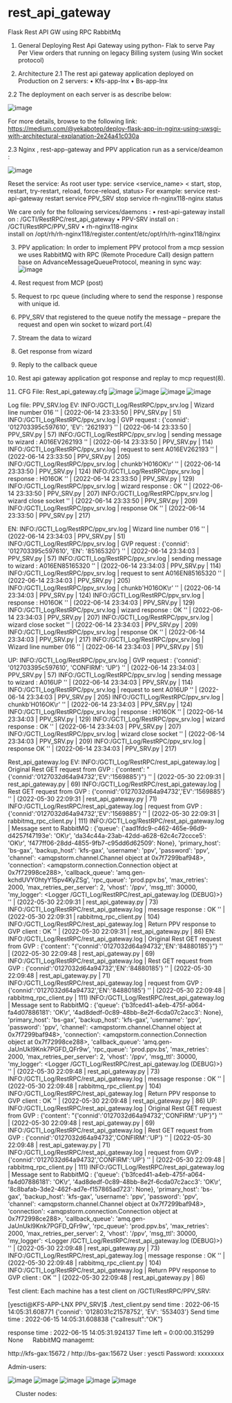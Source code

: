 # rest_api_gateway
Flask Rest API GW using RPC RabbitMq


1.	General
Deploying Rest Api Gateway using python- Flak to serve Pay Per View orders that running on legacy Billing system (using Win socket protocol)

2.	Architecture
  2.1	The rest api gateway application deployed on Production on 2 servers:
  •	Kfs-app-lnx
  •	Bs-app-lnx

  2.2	The deployment on each server is as describe below:

![image](https://user-images.githubusercontent.com/56754883/227587818-9b63a434-30d8-4cce-9df4-e9d73ba577c0.png)


  For more details, browse to the following link:
  https://medium.com/@yekabotep/deploy-flask-app-in-nginx-using-uwsgi-with-architectural-explanation-2e24a41c030a

  2.3	Nginx , rest-app-gateway and PPV application run as a service/deamon :

![image](https://user-images.githubusercontent.com/56754883/227587869-157bcaf2-3cc2-4555-890b-94352c9c6796.png)

  Reset the service:
  As root user type:
  service <service_name> < start, stop, restart, try-restart, reload, force-reload, status>
  For example: 	service rest-api-gateway restart 
      service PPV_SRV stop
      service rh-nginx118-nginx status

  We care only for the following services/daemons :
  •	rest-api-gateway         install on : /GCTI/RestRPC/rest_api_gateway
  •	PPV-SRV	           install on : /GCTI/RestRPC/PPV_SRV
  •	rh-nginx118-nginx      
  install on /opt/rh/rh-nginx118/register.content/etc/opt/rh/rh-nginx118/nginx

3.	PPV application:
  In order to implement PPV protocol from a mcp session we uses RabbitMQ with RPC (Remote Procedure Call) design pattern base on AdvanceMessageQueueProtocol, meaning in sync way:
  ![image](https://user-images.githubusercontent.com/56754883/227587732-68c7fcdd-5bf3-4061-9eaf-00f67824a51b.png)



  1.	Rest request from MCP (post)
  2.	Request to rpc queue (including where to send the response ) response with unique id.
  3.	PPV_SRV that registered to the queue notify the message – prepare the request and open win socket to wizard port.(4)
  4.	Stream the data to wizard
  5.	Get response from wizard
  6.	Reply to the callback queue
  7.	Rest api gateway application got response and replay to mcp request(8).


4.	CFG File:
    Rest_api_gateway.cfg
   ![image](https://user-images.githubusercontent.com/56754883/227589125-611c7091-74a0-40f6-846e-a246e6b15fe3.png)
    ![image](https://user-images.githubusercontent.com/56754883/227589242-b5383cdd-7f0c-4f00-aa67-74580cf57e40.png)
    ![image](https://user-images.githubusercontent.com/56754883/227589339-500dc503-ad5b-45ed-a43e-b2680a24dde5.png)
    ![image](https://user-images.githubusercontent.com/56754883/227589426-530f4e10-4c9e-48d1-be96-3bc98370fb41.png)


Log file:
PPV_SRV.log
EV:
INFO:/GCTI_Log/RestRPC/ppv_srv.log | Wizard line number 016 '' | (2022-06-14 23:33:50 |  PPV_SRV.py  |  51)
INFO:/GCTI_Log/RestRPC/ppv_srv.log |  GVP request : {'connid': '012703395c597610', 'EV': '262193'} '' | (2022-06-14 23:33:50 |  PPV_SRV.py  |  57)
INFO:/GCTI_Log/RestRPC/ppv_srv.log |  sending message to wizard : A016EV262193               '' | (2022-06-14 23:33:50 |  PPV_SRV.py  |  114)
INFO:/GCTI_Log/RestRPC/ppv_srv.log | request to sent A016EV262193               '' | (2022-06-14 23:33:50 |  PPV_SRV.py  |  205)
INFO:/GCTI_Log/RestRPC/ppv_srv.log | chunkb'H016OK\r' '' | (2022-06-14 23:33:50 |  PPV_SRV.py  |  124)
INFO:/GCTI_Log/RestRPC/ppv_srv.log |  response : H016OK  '' | (2022-06-14 23:33:50 |  PPV_SRV.py  |  129)
INFO:/GCTI_Log/RestRPC/ppv_srv.log | wizard response : OK  '' | (2022-06-14 23:33:50 |  PPV_SRV.py  |  207)
INFO:/GCTI_Log/RestRPC/ppv_srv.log | wizard close socket '' | (2022-06-14 23:33:50 |  PPV_SRV.py  |  209)
INFO:/GCTI_Log/RestRPC/ppv_srv.log | response   OK  '' | (2022-06-14 23:33:50 |  PPV_SRV.py  |  217)

EN:
INFO:/GCTI_Log/RestRPC/ppv_srv.log | Wizard line number 016 '' | (2022-06-14 23:34:03 |  PPV_SRV.py  |  51)
INFO:/GCTI_Log/RestRPC/ppv_srv.log |  GVP request : {'connid': '012703395c597610', 'EN': '85165320'} '' | (2022-06-14 23:34:03 |  PPV_SRV.py  |  57)
INFO:/GCTI_Log/RestRPC/ppv_srv.log |  sending message to wizard : A016EN85165320             '' | (2022-06-14 23:34:03 |  PPV_SRV.py  |  114)
INFO:/GCTI_Log/RestRPC/ppv_srv.log | request to sent A016EN85165320             '' | (2022-06-14 23:34:03 |  PPV_SRV.py  |  205)
INFO:/GCTI_Log/RestRPC/ppv_srv.log | chunkb'H016OK\r' '' | (2022-06-14 23:34:03 |  PPV_SRV.py  |  124)
INFO:/GCTI_Log/RestRPC/ppv_srv.log |  response : H016OK  '' | (2022-06-14 23:34:03 |  PPV_SRV.py  |  129)
INFO:/GCTI_Log/RestRPC/ppv_srv.log | wizard response : OK  '' | (2022-06-14 23:34:03 |  PPV_SRV.py  |  207)
INFO:/GCTI_Log/RestRPC/ppv_srv.log | wizard close socket '' | (2022-06-14 23:34:03 |  PPV_SRV.py  |  209)
INFO:/GCTI_Log/RestRPC/ppv_srv.log | response   OK  '' | (2022-06-14 23:34:03 |  PPV_SRV.py  |  217)
INFO:/GCTI_Log/RestRPC/ppv_srv.log | Wizard line number 016 '' | (2022-06-14 23:34:03 |  PPV_SRV.py  |  51)

UP:
INFO:/GCTI_Log/RestRPC/ppv_srv.log |  GVP request : {'connid': '012703395c597610', 'CONFIRM': 'UP'} '' | (2022-06-14 23:34:03 |  PPV_SRV.py  |  57)
INFO:/GCTI_Log/RestRPC/ppv_srv.log |  sending message to wizard : A016UP '' | (2022-06-14 23:34:03 |  PPV_SRV.py  |  114)
INFO:/GCTI_Log/RestRPC/ppv_srv.log | request to sent A016UP '' | (2022-06-14 23:34:03 |  PPV_SRV.py  |  205)
INFO:/GCTI_Log/RestRPC/ppv_srv.log | chunkb'H016OK\r' '' | (2022-06-14 23:34:03 |  PPV_SRV.py  |  124)
INFO:/GCTI_Log/RestRPC/ppv_srv.log |  response : H016OK  '' | (2022-06-14 23:34:03 |  PPV_SRV.py  |  129)
INFO:/GCTI_Log/RestRPC/ppv_srv.log | wizard response : OK  '' | (2022-06-14 23:34:03 |  PPV_SRV.py  |  207)
INFO:/GCTI_Log/RestRPC/ppv_srv.log | wizard close socket '' | (2022-06-14 23:34:03 |  PPV_SRV.py  |  209)
INFO:/GCTI_Log/RestRPC/ppv_srv.log | response   OK  '' | (2022-06-14 23:34:03 |  PPV_SRV.py  |  217)







Rest_api_gateway.log
EV:
INFO:/GCTI_Log/RestRPC/rest_api_gateway.log |  Original Rest GET request from GVP  : {'content': "{'connid':'0127032d64a94732','EV':'1569885'}"} '' | (2022-05-30 22:09:31 |  rest_api_gateway.py  |  69)
INFO:/GCTI_Log/RestRPC/rest_api_gateway.log |  Rest GET request from GVP  : {'connid':'0127032d64a94732','EV':'1569885'} '' | (2022-05-30 22:09:31 |  rest_api_gateway.py  |  71)
INFO:/GCTI_Log/RestRPC/rest_api_gateway.log | request from GVP :  {'connid':'0127032d64a94732','EV':'1569885'} '' | (2022-05-30 22:09:31 |  rabbitmq_rpc_client.py  |  111)
INFO:/GCTI_Log/RestRPC/rest_api_gateway.log |  Message sent to RabbitMQ : {'queue': {'aad1fdc9-c462-465e-96d9-d4257f47193e': 'OK\r', 'da34c44a-23ab-42dd-a628-62c4c72ccce5': 'OK\r', 'f477ff06-28dd-4855-9fb7-c95dd6d62509': None}, 'primary_host': 'bs-gax', 'backup_host': 'kfs-gax', 'username': 'ppv', 'password': 'ppv', 'channel': <amqpstorm.channel.Channel object at 0x7f7299baf948>, 'connection': <amqpstorm.connection.Connection object at 0x7f72998ce288>, 'callback_queue': 'amq.gen-kchdUVY0htyY15pv4KyZSg', 'rpc_queue': 'prod.ppv.bs', 'max_retries': 2000, 'max_retries_per_server': 2, 'vhost': '/ppv', 'msg_ttl': 30000, 'my_logger': <Logger /GCTI_Log/RestRPC/rest_api_gateway.log (DEBUG)>} '' | (2022-05-30 22:09:31 |  rest_api_gateway.py  |  73)
INFO:/GCTI_Log/RestRPC/rest_api_gateway.log | message response :  OK  '' | (2022-05-30 22:09:31 |  rabbitmq_rpc_client.py  |  104)
INFO:/GCTI_Log/RestRPC/rest_api_gateway.log |  Return PPV response to GVP client : OK  '' | (2022-05-30 22:09:31 |  rest_api_gateway.py  |  86)
EN:
INFO:/GCTI_Log/RestRPC/rest_api_gateway.log |  Original Rest GET request from GVP  : {'content': "{'connid':'0127032d64a94732','EN':'84880185'}"} '' | (2022-05-30 22:09:48 |  rest_api_gateway.py  |  69)
INFO:/GCTI_Log/RestRPC/rest_api_gateway.log |  Rest GET request from GVP  : {'connid':'0127032d64a94732','EN':'84880185'} '' | (2022-05-30 22:09:48 |  rest_api_gateway.py  |  71)
INFO:/GCTI_Log/RestRPC/rest_api_gateway.log | request from GVP :  {'connid':'0127032d64a94732','EN':'84880185'} '' | (2022-05-30 22:09:48 |  rabbitmq_rpc_client.py  |  111)
INFO:/GCTI_Log/RestRPC/rest_api_gateway.log |  Message sent to RabbitMQ : {'queue': {'b3fced41-a4eb-475f-a064-fa4d07886181': 'OK\r', '4ad8dedf-0c89-48bb-8e2f-6cda07c2acc3': None}, 'primary_host': 'bs-gax', 'backup_host': 'kfs-gax', 'username': 'ppv', 'password': 'ppv', 'channel': <amqpstorm.channel.Channel object at 0x7f7299baf948>, 'connection': <amqpstorm.connection.Connection object at 0x7f72998ce288>, 'callback_queue': 'amq.gen-JaUnUkl9Knk7PGFD_QFr9w', 'rpc_queue': 'prod.ppv.bs', 'max_retries': 2000, 'max_retries_per_server': 2, 'vhost': '/ppv', 'msg_ttl': 30000, 'my_logger': <Logger /GCTI_Log/RestRPC/rest_api_gateway.log (DEBUG)>} '' | (2022-05-30 22:09:48 |  rest_api_gateway.py  |  73)
INFO:/GCTI_Log/RestRPC/rest_api_gateway.log | message response :  OK  '' | (2022-05-30 22:09:48 |  rabbitmq_rpc_client.py  |  104)
INFO:/GCTI_Log/RestRPC/rest_api_gateway.log |  Return PPV response to GVP client : OK  '' | (2022-05-30 22:09:48 |  rest_api_gateway.py  |  86)
UP:
INFO:/GCTI_Log/RestRPC/rest_api_gateway.log |  Original Rest GET request from GVP  : {'content': "{'connid':'0127032d64a94732','CONFIRM':'UP'}"} '' | (2022-05-30 22:09:48 |  rest_api_gateway.py  |  69)
INFO:/GCTI_Log/RestRPC/rest_api_gateway.log |  Rest GET request from GVP  : {'connid':'0127032d64a94732','CONFIRM':'UP'} '' | (2022-05-30 22:09:48 |  rest_api_gateway.py  |  71)
INFO:/GCTI_Log/RestRPC/rest_api_gateway.log | request from GVP :  {'connid':'0127032d64a94732','CONFIRM':'UP'} '' | (2022-05-30 22:09:48 |  rabbitmq_rpc_client.py  |  111)
INFO:/GCTI_Log/RestRPC/rest_api_gateway.log |  Message sent to RabbitMQ : {'queue': {'b3fced41-a4eb-475f-a064-fa4d07886181': 'OK\r', '4ad8dedf-0c89-48bb-8e2f-6cda07c2acc3': 'OK\r', '8c8bafab-3de2-462f-ad7e-f157865ad723': None}, 'primary_host': 'bs-gax', 'backup_host': 'kfs-gax', 'username': 'ppv', 'password': 'ppv', 'channel': <amqpstorm.channel.Channel object at 0x7f7299baf948>, 'connection': <amqpstorm.connection.Connection object at 0x7f72998ce288>, 'callback_queue': 'amq.gen-JaUnUkl9Knk7PGFD_QFr9w', 'rpc_queue': 'prod.ppv.bs', 'max_retries': 2000, 'max_retries_per_server': 2, 'vhost': '/ppv', 'msg_ttl': 30000, 'my_logger': <Logger /GCTI_Log/RestRPC/rest_api_gateway.log (DEBUG)>} '' | (2022-05-30 22:09:48 |  rest_api_gateway.py  |  73)
INFO:/GCTI_Log/RestRPC/rest_api_gateway.log | message response :  OK  '' | (2022-05-30 22:09:48 |  rabbitmq_rpc_client.py  |  104)
INFO:/GCTI_Log/RestRPC/rest_api_gateway.log |  Return PPV response to GVP client : OK  '' | (2022-05-30 22:09:48 |  rest_api_gateway.py  |  86)
 


Test client:
Each machine has a test client on /GCTI/RestRPC/PPV_SRV:

[yescti@KFS-APP-LNX PPV_SRV]$ ./test_client.py
send time    :  2022-06-15 14:05:31.608771
{'connid': '0128031c21578752', 'EV': '553403'}
Send time time :  2022-06-15 14:05:31.608838
{"callresult":"OK"}

response time :  2022-06-15 14:05:31.924137
Time left =  0:00:00.315299
None
 
RabbitMQ managemt:

http://kfs-gax:15672  /    http://bs-gax:15672
User : yescti
Password: xxxxxxxx

Admin-users:
 
 ![image](https://user-images.githubusercontent.com/56754883/227588082-ea655784-3f6b-4a5a-8ca0-127bd7d35a43.png)
![image](https://user-images.githubusercontent.com/56754883/227588213-09f72679-9222-4e6e-957c-a53b8bc144db.png)
![image](https://user-images.githubusercontent.com/56754883/227588251-7771a89d-8537-4990-b01a-ffd99edc4d92.png)
![image](https://user-images.githubusercontent.com/56754883/227588279-02671d6d-bac2-4073-b882-2024e54d6b58.png)
![image](https://user-images.githubusercontent.com/56754883/227588310-784a2123-627d-4f9e-beaa-fa49e12e0036.png)

 
Cluster nodes:
 
 
